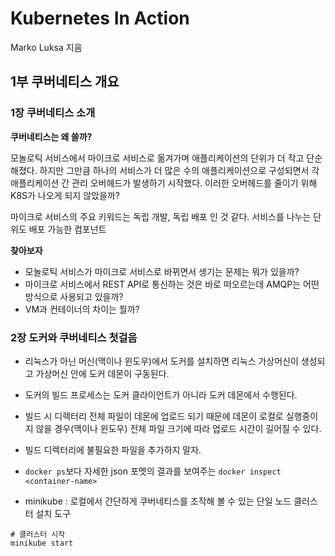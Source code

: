 # Kubernetes In Action
Marko Luksa 지음

## 1부 쿠버네티스 개요

### 1장 쿠버네티스 소개

**쿠버네티스는 왜 쓸까?**

모놀로틱 서비스에서 마이크로 서비스로 옮겨가며 애플리케이션의 단위가 더 작고 단순해졌다. 하지만 그만큼 하나의 서비스가 더 많은 수의 애플리케이션으로 구성되면서 각 애플리케이션 간 관리 오버헤드가 발생하기 시작했다. 이러한 오버헤드를 줄이기 위해 K8S가 나오게 되지 않았을까?

마이크로 서비스의 주요 키워드는 독립 개발, 독립 배포 인 것 같다. 서비스를 나누는 단위도 배포 가능한 컴포넌트

**찾아보자**

- 모놀로틱 서비스가 마이크로 서비스로 바뀌면서 생기는 문제는 뭐가 있을까?
- 마이크로 서비스에서 REST API로 통신하는 것은 바로 떠오르는데 AMQP는 어떤 방식으로 사용되고 있을까?
- VM과 컨테이너의 차이는 뭘까?

### 2장 도커와 쿠버네티스 첫걸음

- 리눅스가 아닌 머신(맥이나 윈도우)에서 도커를 설치하면 리눅스 가상머신이 생성되고 가상머신 안에 도커 데몬이 구동된다.
- 도커의 빌드 프로세스는 도커 클라이언트가 아니라 도커 데몬에서 수행된다.
- 빌드 시 디렉터리 전체 파일이 데몬에 업로드 되기 때문에 데몬이 로컬로 실행중이지 않을 경우(맥이나 윈도우) 전체 파일 크기에 따라 업로드 시간이 길어질 수 있다.
- 빌드 디렉터리에 불필요한 파일을 추가하지 말자.
- `docker ps`보다 자세한 json 포멧의 결과를 보여주는 `docker inspect <container-name>`

- minikube : 로컬에서 간단하게 쿠버네티스를 조작해 볼 수 있는 단일 노드 클러스터 설치 도구
```
# 클러스터 시작
minikube start
```
